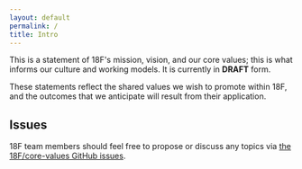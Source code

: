 ```yaml
---
layout: default
permalink: /
title: Intro
---
```

This is a statement of 18F's mission, vision, and our core values; this is what informs our culture and working
models. It is currently in **DRAFT** form.

These statements reflect the shared values we wish to promote within 18F, and
the outcomes that we anticipate will result from their application.

## Issues

18F team members should feel free to propose or discuss any topics via [the
18F/core-values GitHub issues](https://github.com/18F/core-values/issues).
